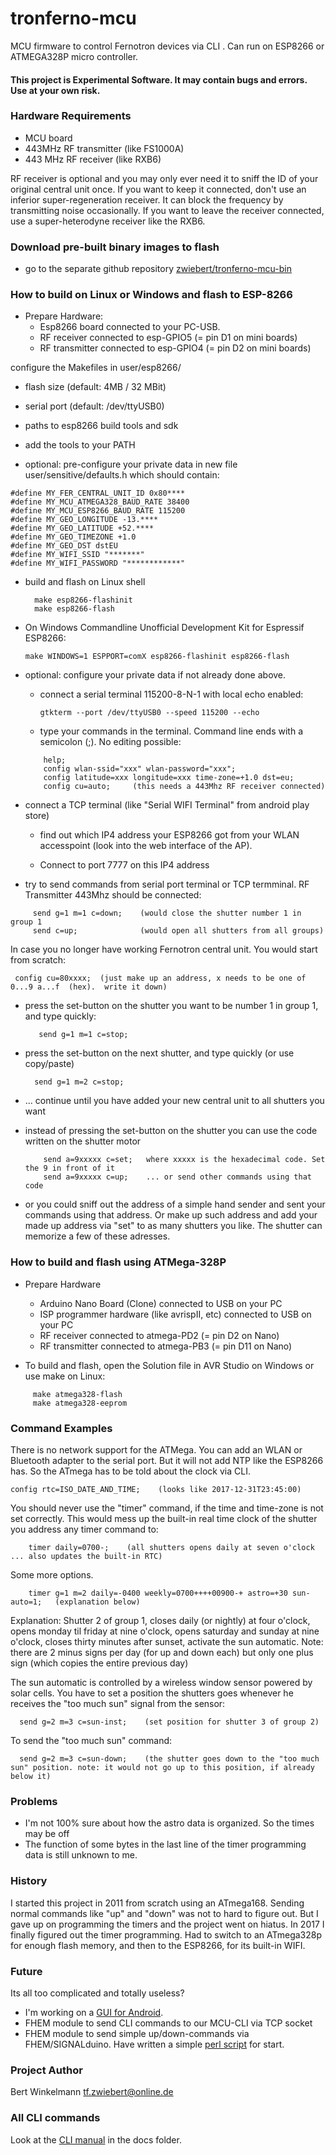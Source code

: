 # tronferno-mcu

MCU firmware to control Fernotron devices via CLI . Can run on ESP8266 or ATMEGA328P micro controller.

#### This project is Experimental Software. It may contain bugs and errors. Use at your own risk.


### Hardware Requirements
 - MCU board
 - 443MHz RF transmitter (like FS1000A)
 - 443 MHz RF receiver (like RXB6)

RF receiver is optional and you may only ever need it to sniff the ID of your original central unit once.  If you want to keep it connected, don't use an inferior super-regeneration receiver. It can block the frequency by transmitting noise occasionally. If you want to leave the receiver connected, use a super-heterodyne receiver like the RXB6. 


### Download pre-built binary images to flash
   * go to the separate github repository [zwiebert/tronferno-mcu-bin](https://github.com/zwiebert/tronferno-mcu-bin)

### How to build on Linux or Windows and flash to ESP-8266

* Prepare Hardware:
  * Esp8266 board connected to your PC-USB.
  * RF receiver connected to esp-GPIO5 (= pin D1 on mini boards)
  * RF transmitter connected to esp-GPIO4 (= pin D2 on mini boards)


configure the Makefiles in user/esp8266/
* flash size (default: 4MB / 32 MBit)
* serial port (default: /dev/ttyUSB0)
* paths to esp8266 build tools and sdk
* add the tools to your PATH

* optional: pre-configure your private data in new file user/sensitive/defaults.h which should contain:
```
#define MY_FER_CENTRAL_UNIT_ID 0x80****
#define MY_MCU_ATMEGA328_BAUD_RATE 38400
#define MY_MCU_ESP8266_BAUD_RATE 115200
#define MY_GEO_LONGITUDE -13.****
#define MY_GEO_LATITUDE +52.****
#define MY_GEO_TIMEZONE +1.0
#define MY_GEO_DST dstEU
#define MY_WIFI_SSID "*******"
#define MY_WIFI_PASSWORD "************"
```

* build and flash on Linux shell

        make esp8266-flashinit
        make esp8266-flash
    
 *  On Windows Commandline Unofficial Development Kit for Espressif ESP8266:
   
        make WINDOWS=1 ESPPORT=comX esp8266-flashinit esp8266-flash

* optional: configure your private data if not already done above. 
  * connect a serial terminal 115200-8-N-1 with local echo enabled:
  
        gtkterm --port /dev/ttyUSB0 --speed 115200 --echo
    
  * type your commands in the terminal. Command line ends with a semicolon (;). No editing possible:
  ```
      help;
      config wlan-ssid="xxx" wlan-password="xxx"; 
      config latitude=xxx longitude=xxx time-zone=+1.0 dst=eu;
      config cu=auto;     (this needs a 443Mhz RF receiver connected)
  ```    
* connect a TCP terminal (like "Serial WIFI Terminal" from android play store)

     * find out which IP4 address your ESP8266 got from your WLAN accesspoint (look into the web interface of the AP).
     
     * Connect to port 7777 on this IP4 address 
     


* try to send commands from serial port terminal or TCP termminal.  RF Transmitter 443Mhz should be connected:
```
     send g=1 m=1 c=down;    (would close the shutter number 1 in group 1   
     send c=up;              (would open all shutters from all groups)
```    
     
In case you no longer have working Fernotron central unit. You would start from scratch:
 
     config cu=80xxxx;  (just make up an address, x needs to be one of 0...9 a...f  (hex).  write it down)
    
* press the set-button on the shutter you want to be number 1 in group 1, and type quickly:
    
         send g=1 m=1 c=stop;
    
 * press the set-button on the next shutter, and type quickly (or use copy/paste)
    
         send g=1 m=2 c=stop;
    
 * ... continue until  you have added your new central unit to all shutters you want
    
 * instead of pressing the set-button on the shutter you can use the code written on the shutter motor 
    ```
        send a=9xxxxx c=set;   where xxxxx is the hexadecimal code. Set the 9 in front of it
        send a=9xxxxx c=up;    ... or send other commands using that code
    ```
 * or you could sniff out the address of a simple hand sender and sent your commands using that address. Or make up such address and add your made up address via "set" to as many shutters you like. The shutter can memorize a few of these adresses.
    
### How to build and flash using ATMega-328P
 
 * Prepare Hardware 
    * Arduino Nano Board (Clone)  connected to USB on your PC
    * ISP programmer hardware (like avrispII, etc) connected to USB on your PC
    * RF receiver connected to atmega-PD2 (= pin D2 on Nano)
    * RF transmitter connected to atmega-PB3 (= pin D11 on Nano)
    
  * To build and flash, open the Solution file in AVR Studio on Windows or use make on Linux:
  ```
       make atmega328-flash
       make atmega328-eeprom
  ```

### Command Examples

There is no network support for the ATMega. You can add an WLAN or Bluetooth adapter to the serial port. But it will not add NTP like the ESP8266 has.  So the ATmega has to be told about the clock via CLI.

    config rtc=ISO_DATE_AND_TIME;    (looks like 2017-12-31T23:45:00)

You should never use the "timer" command, if the time and time-zone is not set correctly.  This would mess up the built-in real time clock of the shutter you address any timer command to:
```
    timer daily=0700-;    (all shutters opens daily at seven o'clock ... also updates the built-in RTC)
``` 
Some more options. 

```      
    timer g=1 m=2 daily=-0400 weekly=0700++++00900-+ astro=+30 sun-auto=1;   (explanation below)
 ```
 
Explanation: Shutter 2 of group 1, closes daily (or nightly) at four o'clock, opens monday til friday at nine o'clock, opens saturday and sunday at nine o'clock, closes thirty minutes after sunset, activate the sun automatic. Note: there are 2 minus signs per day (for up and down each) but only one plus sign (which copies the entire previous day)
 
       
The sun automatic is controlled by a wireless window sensor powered by solar cells. You have to set a position the shutters goes whenever he receives the "too much sun" signal from the sensor:

      send g=2 m=3 c=sun-inst;    (set position for shutter 3 of group 2)

To send the "too much sun" command:

      send g=2 m=3 c=sun-down;    (the shutter goes down to the "too much sun" position. note: it would not go up to this position, if already below it)
      
      

### Problems
 * I'm not 100% sure about how the astro data is organized. So the times may be off
 * The function of some bytes in the last line of the timer programming data is still unknown to me.

### History
I started this project in 2011 from scratch using an ATmega168. Sending normal commands like "up" and "down" was not to hard to figure out. But I gave up on programming the timers and the project went on hiatus. In 2017 I finally figured out the timer programming.  Had to switch to an ATmega328p for enough flash memory, and then to the ESP8266, for its built-in WIFI.   

### Future
Its all too complicated and totally useless?
  * I'm working on a [GUI for Android](https://github.com/zwiebert/tronferno-andro).
  * FHEM module to send CLI commands to our MCU-CLI via TCP socket
  * FHEM module to send simple up/down-commands via FHEM/SIGNALduino. Have written a simple [perl script](https://github.com/zwiebert/tronferno-fhem) for start.

  
### Project Author

Bert Winkelmann <tf.zwiebert@online.de>

### All CLI commands

Look at the [CLI manual](https://github.com/zwiebert/tronferno-mcu/docs/CLI.md) in the docs folder.

